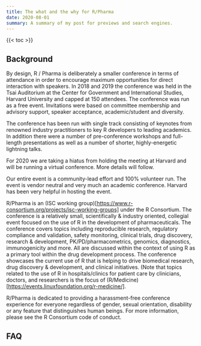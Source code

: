 ```yaml
---
title: The what and the why for R/Pharma
date: 2020-08-01
summary: A summary of my post for previews and search engines.
---
```


{{< toc >}}

## Background

By design, R / Pharma is deliberately a smaller conference in terms of attendance
in order to encourage maximum opportunities for direct interaction with speakers.
In 2018 and 2019 the conference was held in the Tsai Auditorium at the
Center for Government and International Studies, Harvard University and capped at
150 attendees. The conference was run as a free event. Invitations were based on
committee membership and advisory support, speaker acceptance, academic/student and diversity.

The conference has been run with single track consisting of keynotes from renowned
industry practitioners to key R developers to leading academics. In addition
there were a number of pre-conference workshops and full-length presentations as
well as a number of shorter, highly-energetic lightning talks.

For 2020 we are taking a hiatus from holding the meeting at Harvard and
will be running a virtual conference. More details will follow.

Our entire event is a community-lead effort and 100% volunteer run. The
event is vendor neutral and very much an academic conference. Harvard has been very helpful in hosting the event.

R/Pharma is an (ISC working group)[https://www.r-consortium.org/projects/isc-working-groups]
under the R Consortium. The conference is a relatively small, scientifically &
industry oriented, collegial event focused on the use of R in the development of
pharmaceuticals. The conference covers topics including reproducible research,
regulatory compliance and validation, safety monitoring, clinical trials, drug
discovery, research & development, PK/PD/pharmacometrics, genomics, diagnostics,
immunogenicity and more. All are discussed within the context of using R as a
primary tool within the drug development process. The conference showcases
the current use of R that is helping to drive biomedical research, drug discovery
& development, and clinical initiatives. (Note that topics related to the use of
R in hospitals/clinics for patient care by clinicians, doctors, and
researchers is the focus of
(R/Medicine)[https://events.linuxfoundation.org/r-medicine/].

R/Pharma is dedicated to providing a harassment-free conference experience for
everyone regardless of gender, sexual orientation, disability or any feature that
distinguishes human beings. For more information, please see the R Consortium
code of conduct.

## FAQ
